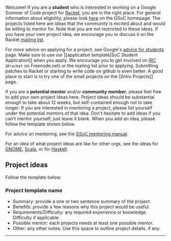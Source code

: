 Welcome! If you are a **student** who is interested in working on a Google Summer of Code project for [Racket](http://www.racket-lang.org), you are in the right place. For general information about eligbility, please look [here](https://summerofcode.withgoogle.com/get-started/) on the GSoC homepage. The projects listed here are ideas that the community is excited about and would be willing to mentor for. Note that you are not restricted to these ideas. If you have your own project idea, we encourage you to discuss it on the Racket [mailing list](http://lists.racket-lang.org/users/).

For more advice on applying for a project, see Google's [advice for students](http://code.google.com/p/google-summer-of-code/wiki/AdviceforStudents) page. Make sure to use our [[application template|SoC Student Application]] when you apply. We encourage you to get involved on [IRC](http://www.racket-lang.org/community.html) (`#racket` on Freenode.net) or the mailing list prior to applying. Submitting patches to Racket or starting to write code on github is even better. A good place to start is to try one of the small projects on the [[Intro Projects]] page.

If you are a **potential mentor** and/or **community member**, please feel free to add your own project ideas here. Project ideas should be substantial enough to take about 12 weeks, but self-contained enough not to take longer. If you are interested in mentoring a project, please list yourself under the potential mentors of that idea. Don't hesitate to add ideas if you can't mentor yourself; just leave it blank. When you add an idea, please follow the template shown below.

For advice on mentoring, see the [GSoC mentoring manual](http://en.flossmanuals.net/GSoCMentoring/).

For an idea of what project ideas are like for other orgs, see the ideas for [GNOME](http://live.gnome.org/SummerOfCode2012/Ideas), [Scala](http://www.scala-lang.org/gsoc2011), or for [Haskell](http://hackage.haskell.org/trac/summer-of-code/report/1).

## Project ideas ##

Follow the template below:
### Project template name ###
* Summary: provide a one or two sentence summary of the project.
* Benefits: provide a few reasons why this project would be useful.
* Requirements/Difficulty: any required experience or knowledge. Difficulty if applicable.
* Possible mentor: each projects needs at least one possible mentor.
* Other: any other notes. Use this space to outline project details, if any.

---